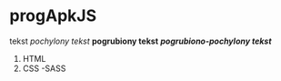 # progApkJS

tekst
_pochylony tekst_
**pogrubiony tekst**
**_pogrubiono-pochylony tekst_**

1. HTML
1. CSS
   -SASS
